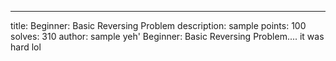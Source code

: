 ---
title: Beginner: Basic Reversing Problem
description: sample
points: 100
solves: 310
author: sample
yeh' Beginner: Basic Reversing Problem.... it was hard lol
